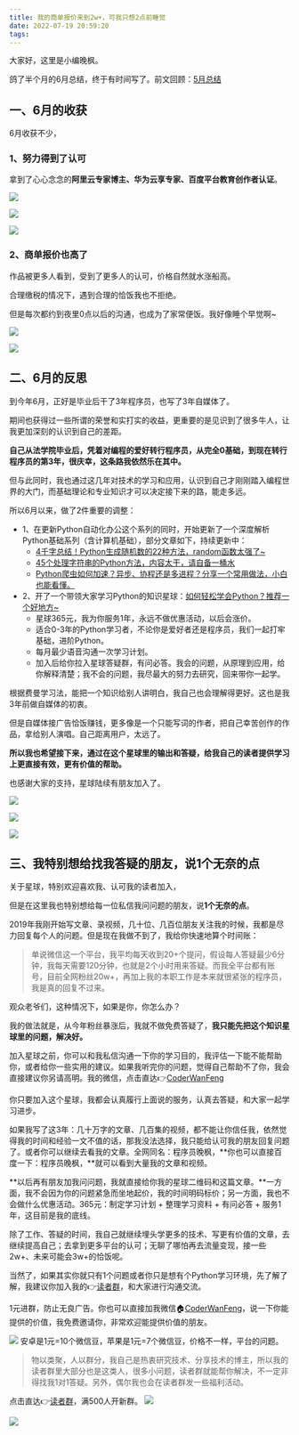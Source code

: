 ```yaml
---
title: 我的商单报价来到2w+，可我只想2点前睡觉
date: 2022-07-19 20:59:20
tags:
---
```




大家好，这里是小编晚枫。

鸽了半个月的6月总结，终于有时间写了。前文回顾：[5月总结](https://mp.weixin.qq.com/s/11MqikWNnygtrs6sQdusWA)

## 一、6月的收获

6月收获不少，

### 1、努力得到了认可
拿到了心心念念的**阿里云专家博主、华为云享专家、百度平台教育创作者认证**。

![](https://www.python-office.com/api/img-cdn/wanfeng/python-star-group/20220719/ali.jpg)

![](https://www.python-office.com/api/img-cdn/wanfeng/python-star-group/20220719/huawei.png)

![](https://www.python-office.com/api/img-cdn/wanfeng/python-star-group/20220719/baijia.jpg)

### 2、商单报价也高了

作品被更多人看到，受到了更多人的认可，价格自然就水涨船高。

合理缴税的情况下，遇到合理的恰饭我也不拒绝。

但是每次都约到夜里0点以后的沟通，也成为了家常便饭。我好像睡个早觉啊~

![](https://www.python-office.com/api/img-cdn/wanfeng/python-star-group/20220719/baojia.jpg)

![](https://www.python-office.com/api/img-cdn/wanfeng/python-star-group/20220719/jia-001.jpg)

## 二、6月的反思

到今年6月，正好是毕业后干了3年程序员，也写了3年自媒体了。

期间也获得过一些所谓的荣誉和实打实的收益，更重要的是见识到了很多牛人，让我更加深刻的认识到自己的差距。

**自己从法学院毕业后，凭着对编程的爱好转行程序员，从完全0基础，到现在转行程序员的第3年，很庆幸，这条路我依然乐在其中。**

但与此同时，我也通过这几年对技术的学习和应用，认识到自己才刚刚踏入编程世界的大门，而基础理论和专业知识才可以决定接下来的路，能走多远。

所以6月以来，做了2件重要的调整：
- 1、在更新Python自动化办公这个系列的同时，开始更新了一个深度解析Python基础系列（含计算机基础），部分文章如下，持续更新中：
  - [4千字总结！Python生成随机数的22种方法，random函数太强了~](https://mp.weixin.qq.com/s/l6Tq3QtkFPOdj4SdYJCPcg)
  - [45个处理字符串的Python方法，内容太干，请自备一桶水](https://mp.weixin.qq.com/s/z88Ykzj4xjdYTMyhcnotjw)
  - [Python爬虫如何加速？异步、协程还是多进程？分享一个常用做法，小白也能看懂。](https://mp.weixin.qq.com/s/naH7d4emsUOTy3zO5bv97g)
- 2、开了一个带领大家学习Python的知识星球：[如何轻松学会Python？推荐一个好地方~](https://mp.weixin.qq.com/s/nNhFPD-xNsp2QvFc6HWLNQ)
  - 星球365元，我为你服务1年，永远不做优惠活动，以后会涨价。
  - 适合0-3年的Python学习者，不论你是爱好者还是程序员，我们一起打牢基础，进阶Python。
  - 每月最少语音沟通一次学习计划。
  - 加入后给你拉入星球答疑群，有问必答。我会的问题，从原理到应用，给你解释清楚；我不会的问题，我尽最大的努力去研究，回来带你一起学。


根据费曼学习法，能把一个知识给别人讲明白，我自己也会理解得更好。这也是我3年前做自媒体的初衷。

但是自媒体接广告恰饭赚钱，更多像是一个只能写词的作者，把自己幸苦创作的作品，拿给别人演唱。自己距离用户，太远了。

**所以我也希望接下来，通过在这个星球里的输出和答疑，给我自己的读者提供学习上更直接有效，更有价值的帮助。**

也感谢大家的支持，星球陆续有朋友加入了。

![](https://www.python-office.com/api/img-cdn/wanfeng/python-star-group/20220719/dayi-001.jpg)

![](https://www.python-office.com/api/img-cdn/wanfeng/python-star-group/20220719/dayi-02.jpg)

![](https://www.python-office.com/api/img-cdn/wanfeng/python-star-group/20220719/dayi-003.jpg)

## 三、我特别想给找我答疑的朋友，说1个无奈的点

关于星球，特别欢迎喜欢我、认可我的读者加入，

但是在这里我也特别想给每一位私信我问问题的朋友，说**1个无奈的点**。

2019年我刚开始写文章、录视频，几十位、几百位朋友关注我的时候，我都是尽力回复每个人的问题。但是现在我做不到了，我给你快速地算个时间账：

> 单说微信这一个平台，我平均每天收到20+个提问，假设每人答疑最少6分钟，我每天需要120分钟，也就是2个小时用来答疑。而我全平台都有账号，目前全网粉丝20w+，再加上我的本职工作是本来就很紧张的程序员，我是真的回复不过来。

观众老爷们，这种情况下，如果是你，你怎么办？

我的做法就是，从今年粉丝暴涨后，我就不做免费答疑了，**我只能先把这个知识星球里的问题，解决好。**


加入星球之前，你可以和我私信沟通一下你的学习目的，我评估一下能不能帮助你，或者给你一些实用的建议。如果我听完你的问题，觉得自己帮助不了你，我会直接建议你另请高明。我的微信，点击直达👉[CoderWanFeng](https://mp.weixin.qq.com/s/brapCp8aZxIOjgE8qLWs3A)

你只要加入这个星球，我都会认真履行上面说的服务，认真去答疑，和大家一起学习进步。

如果我写了这3年：几十万字的文章、几百集的视频，都不能让你信任我，依然觉得我的时间和经验一文不值的话，那我没法选择，我只能给认可我的朋友回复问题了。或者你可以继续去看我的文章。全网同名：程序员晚枫，**你也可以直接百度一下：程序员晚枫，**就可以看到大量我的文章和视频。


**以后再有朋友加我问问题，我就直接给你我的星球二维码和这篇文章。**一方面，我不会因为你的问题紧急而坐地起价，我的时间明码标价；另一方面，我也不会做什么优惠活动。365元：制定学习计划 + 整理学习资料 + 有问必答 + 服务1年，这目前是我的底线。

除了工作、答疑的时间，我自己就继续埋头学更多的技术、写更有价值的文章，去继续提高自己；去拿到更多平台的认可；无聊了哪怕再去流量变现，接一些2w+、未来可能会3w+的恰饭呢。

当然了，如果其实你就只有1个问题或者你只是想有个Python学习环境，先了解了解，我建议你加入我的👉[读者群](https://mp.weixin.qq.com/s/SlG0Bh3dxD3NEc9p7PQLJg)，和大家进行沟通交流。

1元进群，防止无良广告。你也可以直接加我微信🏠[CoderWanFeng](https://mp.weixin.qq.com/s/brapCp8aZxIOjgE8qLWs3A)，说一下你能提供的价值，我免费邀请你，非常欢迎能提供价值的朋友。

![](https://www.python-office.com/api/img-cdn/wanfeng/python-star-group/20220719/18.jpg)
安卓是1元=10个微信豆，苹果是1元=7个微信豆，价格不一样，平台的问题。

> 物以类聚，人以群分，我自己是热衷研究技术、分享技术的博主，所以我的读者群里大部分也是这类人，很多小问题，读者群就能帮你解决，不一定非得找我1对1答疑。另外，偶尔我也会在读者群发一些福利活动。

点击直达👉[读者群](https://mp.weixin.qq.com/s/SlG0Bh3dxD3NEc9p7PQLJg)，满500人开新群。
![](https://www.python-office.com/api/img-cdn/wanfeng/python-star-group/20220719/group1.jpg)

![](https://www.python-office.com/api/img-cdn/wanfeng/python-star-group/20220719/group.jpg)









